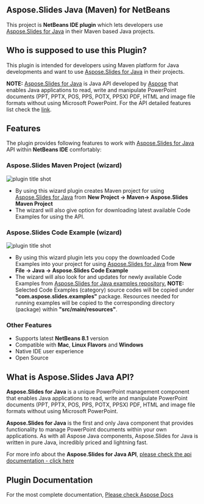﻿## Aspose.Slides Java (Maven) for NetBeans

This project is **NetBeans IDE plugin**  which lets developers use [Aspose.Slides for Java](https://www.aspose.com/products/slides/java) in their Maven based Java projects. 

## Who is supposed to use this **Plugin?**

This plugin is intended for developers using Maven platform for Java developments and want to use [Aspose.Slides for Java](https://www.aspose.com/products/slides/java) in their projects.

**NOTE:** [Aspose.Slides for Java](https://www.aspose.com/products/slides/java) is Java API developed by [Aspose](http://aspose.com) that enables Java applications to read, write and manipulate PowerPoint documents (PPT, PPTX, POS, PPS, POTX, PPSX) PDF, HTML and image file formats without using Microsoft PowerPoint. For the API detailed features list check the [link](https://www.aspose.com/products/slides/java).

## **Features**

The plugin provides following features to work with [Aspose.Slides for Java](https://www.aspose.com/products/slides/java) API within **NetBeans IDE** comfortably:

### Aspose.Slides Maven Project (wizard)
![plugin title shot](http://i.imgur.com/WgqE1lT.png)

*   By using this wizard plugin creates Maven project for using [Aspose.Slides for Java](https://www.aspose.com/products/slides/java) from **New Project -> Maven-> Aspose.Slides Maven Project**
*   The wizard will also give option for downloading latest available Code Examples for using the API.

### Aspose.Slides Code Example (wizard)
![plugin title shot](http://i.imgur.com/IFie2Rq.png)
*   By using this wizard plugin lets you copy the downloaded Code Examples into your project for using [Aspose.Slides for Java](https://www.aspose.com/products/slides/java) from **New File -> Java -> Aspose.Slides Code Example**
*   The wizard will also look for and updates for newly available Code Examples from [Aspose.Slides for Java examples repository.](https://github.com/aspose-slides/Aspose.Slides-for-Java/tree/master/Examples)
     **NOTE:** Selected Code Examples (category) source codes will be copied under **"com.aspose.slides.examples"** package. Resources needed for running examples will be copied to the corresponding directory (package) within **"src/main/resources"**.	    

### Other Features

*   Supports latest **NetBeans 8.1** version
*   Compatible with **Mac**, **Linux Flavors** and **Windows**
*   Native IDE user experience
*   Open Source

## What is Aspose.Slides Java API?

**Aspose.Slides for Java** is a unique PowerPoint management component that enables Java applications to read, write and manipulate PowerPoint documents (PPT, PPTX, POS, PPS, POTX, PPSX) PDF, HTML and image file formats without using Microsoft PowerPoint.

**Aspose.Slides for Java** is the first and only Java component that provides functionality to manage PowerPoint documents within your own applications. As with all Aspose Java components, Aspose.Slides for Java is written in pure Java, incredibly priced and lightning fast.

For more info about the **Aspose.Slides for Java API**, [please check the api documentation - click here](https://apireference.aspose.com/java/slides)

## Plugin Documentation

For the most complete documentation,  [Please check Aspose Docs](https://docs.aspose.com/display/slidesjava/Aspose.Slides+Java+for+NetBeans+-+Maven)
